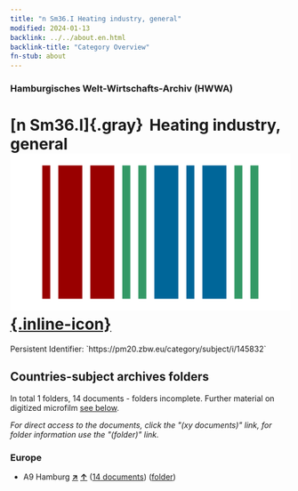 ```yaml
---
title: "n Sm36.I Heating industry, general"
modified: 2024-01-13
backlink: ../../about.en.html
backlink-title: "Category Overview"
fn-stub: about
---
```


### Hamburgisches Welt-Wirtschafts-Archiv (HWWA)

# [n Sm36.I]{.gray}&#8201; Heating industry, general &#160; [![Wikidata](/images/Wikidata-logo.svg "Wikidata"){.inline-icon}](http://www.wikidata.org/entity/Q104710352)

<div class="hint">Persistent Identifier: `https://pm20.zbw.eu/category/subject/i/145832`</div>







## Countries-subject archives folders







In total 1 folders, 14 documents - folders incomplete. Further material on digitized microfilm [see below](#filmsections).

_For direct access to the documents, click the "(xy documents)" link, for folder information use the "(folder)" link._



### Europe

- A9 Hamburg [**&nearr;**](../../../geo/i/140905/about.en.html "Hamburg (all folders)") [**&uarr;**](../../../geo/about.en.html#A9 "Country category system") (<a href="https://pm20.zbw.eu/iiifview/folder/sh/140905,145832" title="about: Hamburg : Heating industry, general" target="_blank">14 documents</a>) ([folder](../../../../folder/sh/1409xx/140905/1458xx/145832/about.en.html))



<a id="filmsections" />













